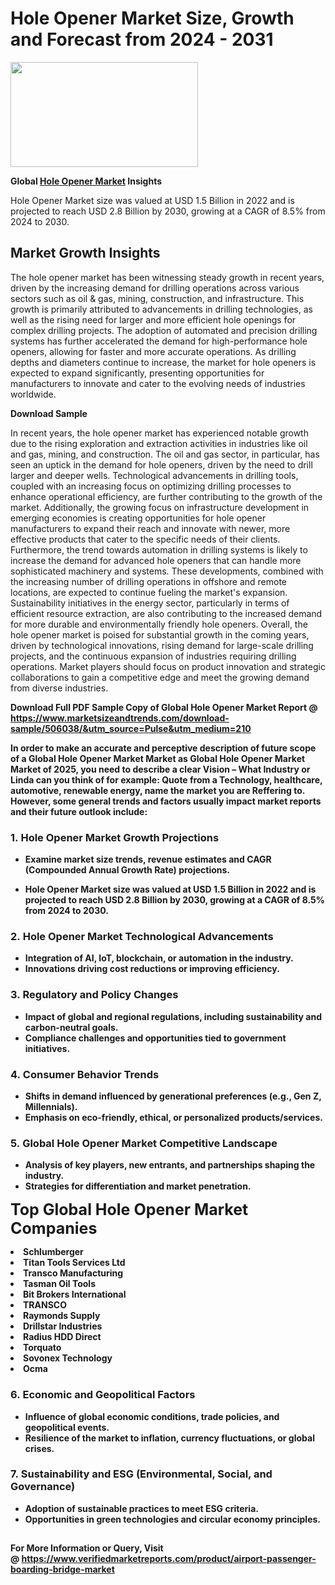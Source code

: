 <H1>Hole Opener Market Size, Growth and Forecast from 2024 - 2031</H1><img class="aligncenter size-medium wp-image-584254" src="https://thirdeyenews.in/wp-content/uploads/2024/09/Global-Market-Research-300x168.jpeg" alt="" width="300" height="168" /><p><strong>Global&nbsp;<a href="https://www.marketsizeandtrends.com/download-sample/506038/&amp;utm_source=Pulse&amp;utm_medium=210">Hole Opener Market</a> Insights</strong></p><p>Hole Opener Market size was valued at USD 1.5 Billion in 2022 and is projected to reach USD 2.8 Billion by 2030, growing at a CAGR of 8.5% from 2024 to 2030.</p><p><h2>Market Growth Insights</h2> <p>The hole opener market has been witnessing steady growth in recent years, driven by the increasing demand for drilling operations across various sectors such as oil & gas, mining, construction, and infrastructure. This growth is primarily attributed to advancements in drilling technologies, as well as the rising need for larger and more efficient hole openings for complex drilling projects. The adoption of automated and precision drilling systems has further accelerated the demand for high-performance hole openers, allowing for faster and more accurate operations. As drilling depths and diameters continue to increase, the market for hole openers is expected to expand significantly, presenting opportunities for manufacturers to innovate and cater to the evolving needs of industries worldwide.</p> <p><strong>Download Sample</strong></p> <p>In recent years, the hole opener market has experienced notable growth due to the rising exploration and extraction activities in industries like oil and gas, mining, and construction. The oil and gas sector, in particular, has seen an uptick in the demand for hole openers, driven by the need to drill larger and deeper wells. Technological advancements in drilling tools, coupled with an increasing focus on optimizing drilling processes to enhance operational efficiency, are further contributing to the growth of the market. Additionally, the growing focus on infrastructure development in emerging economies is creating opportunities for hole opener manufacturers to expand their reach and innovate with newer, more effective products that cater to the specific needs of their clients. Furthermore, the trend towards automation in drilling systems is likely to increase the demand for advanced hole openers that can handle more sophisticated machinery and systems. These developments, combined with the increasing number of drilling operations in offshore and remote locations, are expected to continue fueling the market's expansion. Sustainability initiatives in the energy sector, particularly in terms of efficient resource extraction, are also contributing to the increased demand for more durable and environmentally friendly hole openers. Overall, the hole opener market is poised for substantial growth in the coming years, driven by technological innovations, rising demand for large-scale drilling projects, and the continuous expansion of industries requiring drilling operations. Market players should focus on product innovation and strategic collaborations to gain a competitive edge and meet the growing demand from diverse industries.</p> <p><strong></p><p><span class=""><strong>Download Full PDF Sample Copy of Global Hole Opener Market Report</strong> @ <a href="https://www.marketsizeandtrends.com/download-sample/506038/&amp;utm_source=Pulse&amp;utm_medium=210" target="_blank">https://www.marketsizeandtrends.com/download-sample/506038/&amp;utm_source=Pulse&amp;utm_medium=210</a></span></p><p>In order to make an accurate and perceptive description of future scope of a Global&nbsp;Hole Opener Market Market as Global&nbsp;Hole Opener Market Market of 2025, you need to describe a clear Vision &ndash; What Industry or Linda can you think of for example: Quote from a Technology, healthcare, automotive, renewable energy, name the market you are Reffering to. However, some general trends and factors usually impact market reports and their future outlook include:</p><h3>1.&nbsp;<strong>Hole Opener Market Growth Projections</strong></h3><ul><li>Examine market size trends, revenue estimates and CAGR (Compounded Annual Growth Rate) projections.</li><li><p>Hole Opener Market size was valued at USD 1.5 Billion in 2022 and is projected to reach USD 2.8 Billion by 2030, growing at a CAGR of 8.5% from 2024 to 2030.</p></li></ul><h3>2.&nbsp;<strong>Hole Opener Market Technological Advancements</strong></h3><ul><li>Integration of AI, IoT, blockchain, or automation in the industry.</li><li>Innovations driving cost reductions or improving efficiency.</li></ul><h3>3.&nbsp;<strong>Regulatory and Policy Changes</strong></h3><ul><li>Impact of global and regional regulations, including sustainability and carbon-neutral goals.</li><li>Compliance challenges and opportunities tied to government initiatives.</li></ul><h3>4.&nbsp;<strong>Consumer Behavior Trends</strong></h3><ul><li>Shifts in demand influenced by generational preferences (e.g., Gen Z, Millennials).</li><li>Emphasis on eco-friendly, ethical, or personalized products/services.</li></ul><h3>5.&nbsp;<strong>Global Hole Opener Market Competitive Landscape</strong></h3><ul><li>Analysis of key players, new entrants, and partnerships shaping the industry.</li><li>Strategies for differentiation and market penetration.</li></ul><p data-pm-slice="1 1 []"><span style="color: inherit; font-family: inherit; font-size: 25px;">Top Global Hole Opener Market Companies</span></p><div class="" data-test-id=""><p><li>Schlumberger</li><li> Titan Tools Services Ltd</li><li> Transco Manufacturing</li><li> Tasman Oil Tools</li><li> Bit Brokers International</li><li> TRANSCO</li><li> Raymonds Supply</li><li> Drillstar Industries</li><li> Radius HDD Direct</li><li> Torquato</li><li> Sovonex Technology</li><li> Ocma</li></p></div><h3>6.&nbsp;<strong>Economic and Geopolitical Factors</strong></h3><ul><li>Influence of global economic conditions, trade policies, and geopolitical events.</li><li>Resilience of the market to inflation, currency fluctuations, or global crises.</li></ul><h3>7.&nbsp;<strong>Sustainability and ESG (Environmental, Social, and Governance)</strong></h3><ul><li>Adoption of sustainable practices to meet ESG criteria.</li><li>Opportunities in green technologies and circular economy principles.</li></ul><h2><strong style="font-size: 14px;">For More Information or Query, Visit @&nbsp;</strong><a style="background-color: #ffffff; font-size: 14px;" href="https://www.marketsizeandtrends.com/report/hole-opener-market/" target="_blank">https://www.verifiedmarketreports.com/product/airport-passenger-boarding-bridge-market</a></h2>

